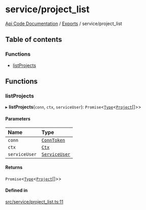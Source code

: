 # service/project\_list
 
[Api Code Documentation](../README.md) / [Exports](../modules.md) / service/project\_list

## Table of contents

### Functions

- [listProjects](service_project_list.md#listprojects)

## Functions

### listProjects

▸ **listProjects**(`conn`, `ctx`, `serviceUser`): `Promise`\<[`Type`](result.md#type)\<[`Project`](../interfaces/service_domain_workflow_project.Project.md)[]\>\>

#### Parameters

| Name | Type |
| :------ | :------ |
| `conn` | [`ConnToken`](service_conn.md#conntoken) |
| `ctx` | [`Ctx`](../interfaces/lib_ctx.Ctx.md) |
| `serviceUser` | [`ServiceUser`](../interfaces/service_domain_organization_service_user.ServiceUser.md) |

#### Returns

`Promise`\<[`Type`](result.md#type)\<[`Project`](../interfaces/service_domain_workflow_project.Project.md)[]\>\>

#### Defined in

[src/service/project_list.ts:11](https://github.com/openkfw/TruBudget/blob/d07ad94/api/src/service/project_list.ts#L11)
